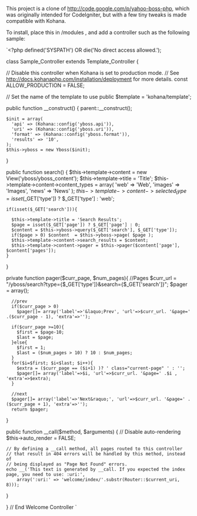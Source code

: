 This project is a clone of http://code.google.com/p/yahoo-boss-php, which was originally intended for CodeIgniter, but with a few tiny tweaks is made compatible with Kohana.

To install, place this in /modules , and add a controller such as the following sample:

`<?php defined('SYSPATH') OR die('No direct access allowed.');

class Sample_Controller extends Template_Controller {

  // Disable this controller when Kohana is set to production mode.
  // See http://docs.kohanaphp.com/installation/deployment for more details.
  const ALLOW_PRODUCTION = FALSE;

  // Set the name of the template to use
  public $template = 'kohana/template';

  public function __construct()
  {
    parent::__construct();
    
    $init = array(
      'api' => (Kohana::config('yboss.api')),
      'uri' => (Kohana::config('yboss.uri')),
      'format' => (Kohana::config('yboss.format')),
      'results' => '10',
    );
    $this->yboss = new Yboss($init);
  }
  
  public function search()
  {
    $this->template->content = new View('yboss/yboss_content');
    $this->template->title = 'Title';
    $this->template->content->content_types = array(
      'web' => 'Web',
      'images' => 'Images',
      'news' => 'News'
      );
    $this->template->content->selected_type = isset($_GET['type']) ? $_GET['type'] : 'web';

    if(isset($_GET['search'])){
      
      $this->template->title = 'Search Results';
      $page = isset($_GET['page']) ? $_GET['page'] : 0;
      $content = $this->yboss->query($_GET['search'], $_GET['type']);
      if($page > 0) $content  = $this->yboss->page( $page );
      $this->template->content->search_results = $content;
      $this->template->content->pager = $this->pager($content['page'], $content['pages']);
    }
    
  }
  
  private function pager($curr_page, $num_pages){
      //Pages
      $curr_url = "/yboss/search?type={$_GET['type']}&search={$_GET['search']}";
      $pager = array();
      
      //prev
      if($curr_page > 0)
        $pager[]= array('label'=>'&laquo;Prev', 'url'=>$curr_url. '&page=' .($curr_page - 1), 'extra'=>'');
      
      if($curr_page >=10){
        $first = $page-10;
        $last = $page;
      }else{
        $first = 1;
        $last = ($num_pages > 10) ? 10 : $num_pages;
      }
      for($i=$first; $i<$last; $i++){
        $extra = ($curr_page == ($i+1) )? ' class="current-page" ' : '';
        $pager[]= array('label'=>$i, 'url'=>$curr_url. '&page=' .$i , 'extra'=>$extra);
      }

      //next  
      $pager[]= array('label'=>'Next&raquo;', 'url'=>$curr_url. '&page=' .($curr_page + 1), 'extra'=>'');
      return $pager;
  }
  
  public function __call($method, $arguments)
  {
    // Disable auto-rendering
    $this->auto_render = FALSE;

    // By defining a __call method, all pages routed to this controller
    // that result in 404 errors will be handled by this method, instead of
    // being displayed as "Page Not Found" errors.
    echo __('This text is generated by __call. If you expected the index page, you need to use: :uri:',
        array(':uri:' => 'welcome/index/'.substr(Router::$current_uri, 8)));
  }

} // End Welcome Controller
`
